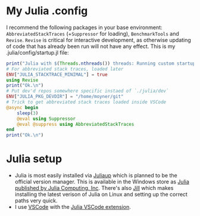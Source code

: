 # My Julia .config
I recommend the following packages in your base environment: `AbbreviatedStackTraces` (+`Suppressor` for loading), `BenchmarkTools` and `Revise`. `Revise` is critical for interactive development, as otherwise updating of code that has already been run will not have any effect. This is my .julia/config/startup.jl file:

```julia
print("Julia with $(Threads.nthreads()) threads: Running custom startup... ")
# For abbreviated stack traces, loaded later
ENV["JULIA_STACKTRACE_MINIMAL"] = true
using Revise
print("Ok.\n")
# Put dev'd repos somewhere specific instaed of `./julia/dev`
ENV["JULIA_PKG_DEVDIR"] = "/home/moyner/git"
# Trick to get abbreviated stack traces loaded inside VSCode
@async begin
    sleep(3)
    @eval using Suppressor
    @eval @suppress using AbbreviatedStackTraces
end
print("Ok.\n")
``` 
# Julia setup
- Julia is most easily installed via [Juliaup](https://github.com/JuliaLang/juliaup) which is planned to be the official version manager. This is available in the Windows store as [Julia published by Julia Computing, Inc](https://github.com/JuliaLang/juliaup). There's also [Jill](https://github.com/abelsiqueira/jill) which makes installing the latest verison of Julia on Linux and setting up the correct paths very quick.
- I use [VSCode](https://code.visualstudio.com/) with the [Julia VSCode extension](https://www.julia-vscode.org/).
